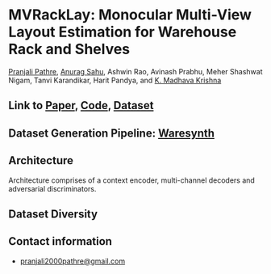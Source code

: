 # MVRackLay: Monocular Multi-View Layout Estimation for Warehouse Rack and Shelves

[Pranjali Pathre](https://github.com/pranjali-pathre/), [Anurag Sahu](https://anuragsahu.github.io/), Ashwin Rao, Avinash Prabhu, Meher Shashwat Nigam, Tanvi Karandikar, Harit Pandya, and [K. Madhava Krishna](http://robotics.iiit.ac.in)

<!-- <p align="center">
    <img src="assets/teaser-hor.png" />
</p> -->

## Link to [Paper](https://arxiv.org/abs/2103.09174), [Code](https://github.com/pranjali-pathre/MVRackLay), [Dataset](https://tinyurl.com/yxmu5t64)

## Dataset Generation Pipeline: [Waresynth](https://github.com/Tanvi141/WareSynthUnity)

<!-- ## [Teaser](https://youtu.be/9m5brJTAz50) -->

<!-- <iframe height="500" width="800" src="https://www.youtube.com/embed/9m5brJTAz50" align="center" frameborder="0" allow="accelerometer; autoplay; encrypted-media; gyroscope; picture-in-picture" allowfullscreen></iframe> -->

<!-- <iframe width="560" height="315" src="https://www.youtube.com/embed/9m5brJTAz50" frameborder="0" allowfullscreen></iframe> -->

## Architecture

<!-- <p align="center">
    <img src="assets/double_decoder.png" />
</p> -->

Architecture comprises of a context encoder, multi-channel decoders and adversarial discriminators.

## Dataset Diversity

<!-- <p align="center">
    <img src="assets/Diverse.jpg" />
</p> -->
<!-- 
## How to cite
If you find this work useful, please use the following BibTeX entry for citing us
```
@misc{nigam2021racklay,
      title={RackLay: Multi-Layer Layout Estimation for Warehouse Racks}, 
      author={Meher Shashwat Nigam and Avinash Prabhu and Anurag Sahu and Puru Gupta and Tanvi Karandikar and N. Sai Shankar and Ravi Kiran Sarvadevabhatla and K. Madhava Krishna},
      year={2021},
      eprint={2103.09174},
      archivePrefix={arXiv},
      primaryClass={cs.CV}
}
``` -->

## Contact information
- pranjali2000pathre@gmail.com

